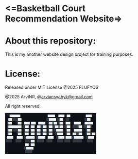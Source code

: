# <=Basketball Court Recommendation Website=>


# About this repository:
This is my another website design project for training purposes.


# License:
Released under MIT License
@2025 FLUFYOS

@2025 ArviNR, @arviansyahyk@gmail.com

All right reserved.

<img src="images/ASCII_bannerArt.png" alt="asciiArt" width="300px" />
